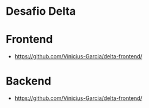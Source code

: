 # Desafio Delta

# Frontend

- https://github.com/Vinicius-Garcia/delta-frontend/

# Backend

- https://github.com/Vinicius-Garcia/delta-frontend/